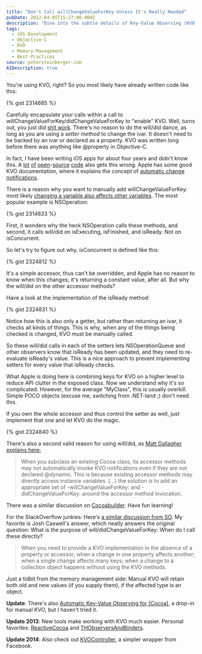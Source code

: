 ```yaml
---
title: "Don't Call willChangeValueForKey Unless It's Really Needed"
pubDate: 2012-04-05T15:27:00.000Z
description: "Dive into the subtle details of Key-Value Observing (KVO) in Objective-C, where I clarify a common misconception about willChangeValueForKey and didChangeValueForKey. Learn why these manual notifications are unnecessary when using setter methods, how automatic change notifications actually work, and when manual KVO notifications are genuinely needed. This technical deep dive includes real-world examples from popular open-source projects that get this wrong."
tags:
  - iOS-Development
  - Objective-C
  - KVO
  - Memory-Management
  - Best-Practices
source: petersteinberger.com
AIDescription: true
---
```


You're using KVO, right? So you most likely have already written code like this:

{% gist 2314685 %}

Carefully encapsulate your calls within a call to willChangeValueForKey/didChangeValueForKey to "enable" KVO.
Well, turns out, you just did [shit work](http://files.sharenator.com/shit_Engineer_explains_why_lightsabers_WOULDNT_work-s600x477-89574-580.jpg). There's no reason to do the will/did dance, as long as you are using a *setter method* to change the ivar. It doesn't need to be backed by an ivar or declared as a property. KVO was written long before there was anything like @property in Objective-C.

In fact, I have been writing iOS apps for about four years and didn't know this. A [lot](https://github.com/mattt/TTTAttributedLabel/blob/d09777b2875381d660d1a183c0cb41b7f1068a32/TTTAttributedLabel.m#L226) [of](https://github.com/quamen/noise/blob/2021a1e9348ee9bb9c17b42f32f498d569b22d5e/Message.m#L20) [open](https://github.com/artifacts/microcosm/blob/a5adb56469aad80897f3496d71b150b6f3cbbcd7/TextureAtlas.m#L63)-[source](https://github.com/blommegard/HSPlayer/blob/6f4bb5215dd1f30a71d3fcdba46e3a7bcf3a84d1/HSPlayer/HSPlayerView.m#L278) [code](https://github.com/abrahamvegh/AVWebViewController/blob/f24720b414106ecb7bcd4a0ad5f7c6e34a1f2c8f/AVWebViewController.m#L64) also gets this wrong. Apple has some good KVO documentation, where it explains the concept of [automatic change notifications](http://developer.apple.com/library/mac/#documentation/Cocoa/Conceptual/KeyValueObserving/Articles/KVOCompliance.html#//apple_ref/doc/uid/20002178-BAJEAIEE).

There is a reason why you want to manually add willChangeValueForKey: most likely [changing a variable also affects other variables](https://github.com/BigZaphod/Chameleon/blob/d8a6d6c680abe4609ddad7b24f154f0166e486fa/UIKit/Classes/UIView.m#L224). The most popular example is NSOperation:

{% gist 2314833 %}

First, it wonders why the heck NSOperation calls these methods, and second, it calls will/did on isExecuting, isFinished, and isReady. Not on isConcurrent.

So let's try to figure out why. isConcurrent is defined like this:

{% gist 2324812 %}

It's a simple accessor, thus can't be overridden, and Apple has no reason to know when this changes; it's returning a constant value, after all. But why the will/did on the other accessor methods?

Have a look at the implementation of the isReady method:

{% gist 2324831 %}

Notice how this is also only a getter, but rather than returning an ivar, it checks all kinds of things. This is why, when any of the things being checked is changed, KVO must be manually called.

So these will/did calls in each of the setters lets NSOperationQueue and other observers know that isReady has been updated, and they need to re-evaluate isReady's value. This is a nice approach to prevent implementing setters for every value that isReady checks.

What Apple is doing here is combining keys for KVO on a higher level to reduce API clutter in the exposed class. Now we understand why it's so complicated. However, for the average "MyClass", this is usually overkill. Simple POCO objects (excuse me, switching from .NET-land ;) don't need this.

If you own the whole accessor and thus control the setter as well, just implement that one and let KVO do the magic.

{% gist 2324840 %}

There's also a second valid reason for using will/did, as [Matt Gallagher explains here:](http://cocoawithlove.com/2008/12/ordereddictionary-subclassing-cocoa.html)

> When you subclass an existing Cocoa class, its accessor methods may not automatically invoke KVO notifications even if they are not declared @dynamic. This is because existing accessor methods may directly access instance variables. (...) the solution is to add an appropriate set of -willChangeValueForKey: and -didChangeValueForKey: around the accessor method invocation.

There was a similar discussion on [Cocoabuilder](http://www.cocoabuilder.com/archive/cocoa/203855-why-kvo-did-will-change-methods-in-nsoperation.html). Have fun learning!

For the StackOverflow junkies: Here's [a similar discussion from SO](http://stackoverflow.com/questions/4346810/when-to-use-kvo-willchangevalueforkey-didchangevalueforkey). My favorite is Josh Caswell's answer, which neatly answers the original question: What is the purpose of will/didChangeValueForKey: When do I call these directly?

> When you need to provide a KVO implementation in the absence of a property or accessor; when a change in one property affects another; when a single change affects many keys; when a change to a collection object happens without using the KVO methods.

Just a tidbit from the memory management side: Manual KVO will retain both old and new values (if you supply them), if the affected type is an object.

**Update**: There's also [Automatic Key-Value Observing for (Cocoa)](https://github.com/github/akvo), a drop-in for manual KVO, but I haven't tried it.

**Update 2013**: New tools make working with KVO much easier. Personal favorites: [ReactiveCocoa](https://github.com/ReactiveCocoa/ReactiveCocoa) and [THObserversAndBinders](https://github.com/th-in-gs/THObserversAndBinders).

**Update 2014**: Also check out [KVOController](https://github.com/facebook/KVOController), a simpler wrapper from Facebook.